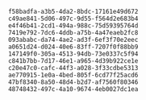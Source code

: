 
                f58badfa-a3b5-4da2-8bdc-17161e49d672
                c49ae841-5d06-497c-9d55-f564d2e683b4
                e4f46b41-2cd1-494a-988c-75d59395764d
                7419e792-7dc6-4ddb-a75b-4a47eaeb2fc8
                093ababc-da74-4ae2-ad3f-6ef3f70e2eec
                a0651d24-d024-40e6-83ff-7207f0f88bb9
                147149f0-305a-4513-94db-73e0337c5f94
                c841b7bb-7d17-46e1-a965-4d39b922ce1e
                c20e47c0-cafc-44f3-a028-3f33cdbe5313
                ae770915-1e0a-4bed-805f-6cd77f25acd6
                47bf8340-8a50-48d4-b2d7-af7560f80346
                48748432-497c-4a10-9674-4eb0027dc1ea
                